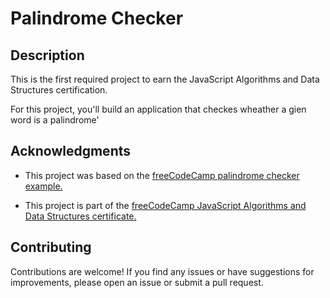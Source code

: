 # Palindrome Checker

## Description

This is the first required project to earn the JavaScript Algorithms and Data Structures certification.

For this project, you'll build an application that checkes wheather a gien word is a palindrome'

## Acknowledgments

- This project was based on the [freeCodeCamp palindrome checker example.](https://palindrome-checker.freecodecamp.rocks/)

- This project is part of the [freeCodeCamp JavaScript Algorithms and Data Structures certificate.](https://www.freecodecamp.org/learn/learn-javascript-algorithms-and-data-structures)

## Contributing

Contributions are welcome! If you find any issues or have suggestions for improvements, please open an issue or submit a pull request.
